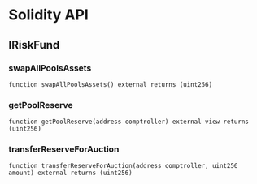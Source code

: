 # Solidity API

## IRiskFund

### swapAllPoolsAssets

```solidity
function swapAllPoolsAssets() external returns (uint256)
```

### getPoolReserve

```solidity
function getPoolReserve(address comptroller) external view returns (uint256)
```

### transferReserveForAuction

```solidity
function transferReserveForAuction(address comptroller, uint256 amount) external returns (uint256)
```

